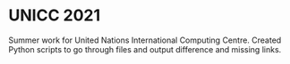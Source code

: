 # UNICC 2021

Summer work for United Nations International Computing Centre.
Created Python scripts to go through files and output difference and missing links.
